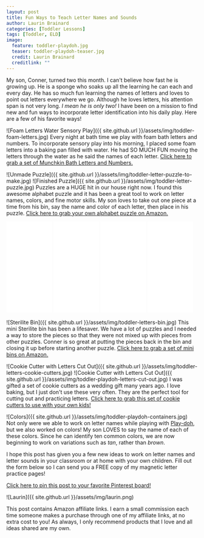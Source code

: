 ```yaml
---
layout: post
title: Fun Ways to Teach Letter Names and Sounds
author: Laurin Brainard
categories: [Toddler Lessons]
tags: [Toddler, ELD]
image:
  feature: toddler-playdoh.jpg
  teaser: toddler-playdoh-teaser.jpg
  credit: Laurin Brainard
  creditlink: ""
---
```

My son, Conner, turned two this month. I can't believe how fast he is growing up. He is a sponge who soaks up all the learning he can each and every day. He has so much fun learning the names of letters and loves to point out letters everywhere we go. Although he loves letters, his attention span is not very long. _I mean he is only two!_ I have been on a mission to find new and fun ways to incorporate letter identification into his daily play. Here are a few of his favorite ways!

![Foam Letters Water Sensory Play]({{ site.github.url }}/assets/img/toddler-foam-letters.jpg)
Every night at bath time we play with foam bath letters and numbers. To incorporate sensory play into his morning, I placed some foam letters into a baking pan filled with water. He had SO MUCH FUN moving the letters through the water as he said the names of each letter. <a target="_blank" href="https://www.amazon.com/gp/product/B00GVM364I/ref=as_li_tl?ie=UTF8&camp=1789&creative=9325&creativeASIN=B00GVM364I&linkCode=as2&tag=theprimarybra-20&linkId=65b5cc6fa4dd9bfae854c2fcb559e746">Click here to grab a set of Munchkin Bath Letters and Numbers.</a><img src="//ir-na.amazon-adsystem.com/e/ir?t=theprimarybra-20&l=am2&o=1&a=B00GVM364I" width="1" height="1" border="0" alt="" style="border:none !important; margin:0px !important;" />

![Unmade Puzzle]({{ site.github.url }}/assets/img/toddler-letter-puzzle-to-make.jpg)
![Finished Puzzle]({{ site.github.url }}/assets/img/toddler-letter-puzzle.jpg)
Puzzles are a HUGE hit in our house right now. I found this awesome alphabet puzzle and it has been a great tool to work on letter names, colors, and fine motor skills. My son loves to take out one piece at a time from his bin, say the name and color of each letter, then place in his puzzle. <a target="_blank" href="https://www.amazon.com/gp/product/B00CI8FGN8/ref=as_li_tl?ie=UTF8&camp=1789&creative=9325&creativeASIN=B00CI8FGN8&linkCode=as2&tag=theprimarybra-20&linkId=1baf64fa81d1e2012a32c9610c929baf">Click here to grab your own alphabet puzzle on Amazon.</a><img src="//ir-na.amazon-adsystem.com/e/ir?t=theprimarybra-20&l=am2&o=1&a=B00CI8FGN8" width="1" height="1" border="0" alt="" style="border:none !important; margin:0px !important;" />

<iframe style="width:120px;height:240px;" marginwidth="0" marginheight="0" scrolling="no" frameborder="0" src="//ws-na.amazon-adsystem.com/widgets/q?ServiceVersion=20070822&OneJS=1&Operation=GetAdHtml&MarketPlace=US&source=ac&ref=tf_til&ad_type=product_link&tracking_id=theprimarybra-20&marketplace=amazon&region=US&placement=B00GVM364I&asins=B00GVM364I&linkId=4b70e8043b571afbbb52c5d3c024e7c0&show_border=true&link_opens_in_new_window=true&price_color=333333&title_color=4eb3e6&bg_color=ffffff">
    </iframe> <iframe style="width:120px;height:240px;" marginwidth="0" marginheight="0" scrolling="no" frameborder="0" src="//ws-na.amazon-adsystem.com/widgets/q?ServiceVersion=20070822&OneJS=1&Operation=GetAdHtml&MarketPlace=US&source=ac&ref=tf_til&ad_type=product_link&tracking_id=theprimarybra-20&marketplace=amazon&region=US&placement=B00CI8FGN8&asins=B00CI8FGN8&linkId=7a1c7ea93c507efcd09a3bc75b2700f8&show_border=true&link_opens_in_new_window=true&price_color=333333&title_color=4eb3e6&bg_color=ffffff">
    </iframe> <iframe style="width:120px;height:240px;" marginwidth="0" marginheight="0" scrolling="no" frameborder="0" src="//ws-na.amazon-adsystem.com/widgets/q?ServiceVersion=20070822&OneJS=1&Operation=GetAdHtml&MarketPlace=US&source=ac&ref=tf_til&ad_type=product_link&tracking_id=theprimarybra-20&marketplace=amazon&region=US&placement=B001D1FJ2E&asins=B001D1FJ2E&linkId=c9ac05dbad1590072ccac684bdc3a7d5&show_border=true&link_opens_in_new_window=true&price_color=333333&title_color=4eb3e6&bg_color=ffffff">
    </iframe> <iframe style="width:120px;height:240px;" marginwidth="0" marginheight="0" scrolling="no" frameborder="0" src="//ws-na.amazon-adsystem.com/widgets/q?ServiceVersion=20070822&OneJS=1&Operation=GetAdHtml&MarketPlace=US&source=ac&ref=tf_til&ad_type=product_link&tracking_id=theprimarybra-20&marketplace=amazon&region=US&placement=B00JM5GW10&asins=B00JM5GW10&linkId=697f2bd0db80938547aaca3b9a4b38cb&show_border=true&link_opens_in_new_window=true&price_color=333333&title_color=4eb3e6&bg_color=ffffff">
    </iframe>

![Sterilite Bin]({{ site.github.url }}/assets/img/toddler-letters-bin.jpg)
This mini Sterilite bin has been a lifesaver. We have a lot of puzzles and I needed a way to store the pieces so that they were not mixed up with pieces from other puzzles. Conner is so great at putting the pieces back in the bin and closing it up before starting another puzzle. <a target="_blank" href="https://www.amazon.com/gp/product/B004QJEMOG/ref=as_li_tl?ie=UTF8&camp=1789&creative=9325&creativeASIN=B004QJEMOG&linkCode=as2&tag=theprimarybra-20&linkId=7e56f0ca38fffd4b461cd6bf95c1f5e4">Click here to grab a set of mini bins on Amazon.</a><img src="//ir-na.amazon-adsystem.com/e/ir?t=theprimarybra-20&l=am2&o=1&a=B004QJEMOG" width="1" height="1" border="0" alt="" style="border:none !important; margin:0px !important;" />

![Cookie Cutter with Letters Cut Out]({{ site.github.url }}/assets/img/toddler-letters-cookie-cutters.jpg)
![Cookie Cutter with Letters Cut Out]({{ site.github.url }}/assets/img/toddler-playdoh-letters-cut-out.jpg)
I was gifted a set of cookie cutters as a wedding gift many years ago. I love baking, but I just don't use these very often. They are the perfect tool for cutting out and practicing letters. <a target="_blank" href="https://www.amazon.com/gp/product/B001D1FJ2E/ref=as_li_tl?ie=UTF8&camp=1789&creative=9325&creativeASIN=B001D1FJ2E&linkCode=as2&tag=theprimarybra-20&linkId=26415b15a84d0269827307e592587711">Click here to grab this set of cookie cutters to use with your own kids!</a><img src="//ir-na.amazon-adsystem.com/e/ir?t=theprimarybra-20&l=am2&o=1&a=B001D1FJ2E" width="1" height="1" border="0" alt="" style="border:none !important; margin:0px !important;" />

![Colors]({{ site.github.url }}/assets/img/toddler-playdoh-containers.jpg)
Not only were we able to work on letter names while playing with [Play-doh](https://amzn.to/2ZLWxbn), but we also worked on colors! My son LOVES to say the name of each of these colors. Since he can identify ten common colors, we are now beginning to work on variations such as _tan_, rather than _brown_. 

I hope this post has given you a few new ideas to work on letter names and letter sounds in your classroom or at home with your own children. Fill out the form below so I can send you a FREE copy of my magnetic letter practice pages!

<script async data-uid="f4e1e15ec0" src="https://fierce-builder-5723.ck.page/f4e1e15ec0/index.js"></script>

[Click here to pin this post to your favorite Pinterest board!](https://pin.it/yq3xtgmtdtccio)

![Laurin]({{ site.github.url }}/assets/img/laurin.png)

This post contains Amazon affiliate links. I earn a small commission each time someone makes a purchase through one of my affiliate links, at no extra cost to you! As always, I only recommend products that I love and all ideas shared are my own. 